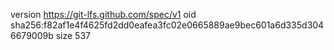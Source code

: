 version https://git-lfs.github.com/spec/v1
oid sha256:f82af1e4f4625fd2dd0eafea3fc02e0665889ae9bec601a6d335d3046679009b
size 537
